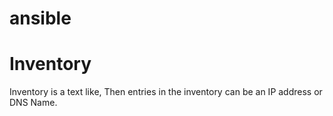 # ansible

# Inventory
Inventory is a text like, Then entries in the inventory can be an IP address or DNS Name.

